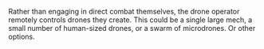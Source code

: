 Rather than engaging in direct combat themselves, the drone operator remotely controls drones they create. This could be a single large mech, a small number of human-sized drones, or a swarm of microdrones. Or other options.
